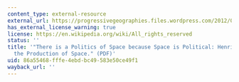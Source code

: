 ```yaml
---
content_type: external-resource
external_url: https://progressivegeographies.files.wordpress.com/2012/08/there-is-a-politics-of-space.pdf
has_external_license_warning: true
license: https://en.wikipedia.org/wiki/All_rights_reserved
status: ''
title: '"There is a Politics of Space because Space is Political: Henri Lefebvre and
  the Production of Space." (PDF)'
uid: 86a55468-fffe-4ebd-bc49-583e50ce49f1
wayback_url: ''
---
```

